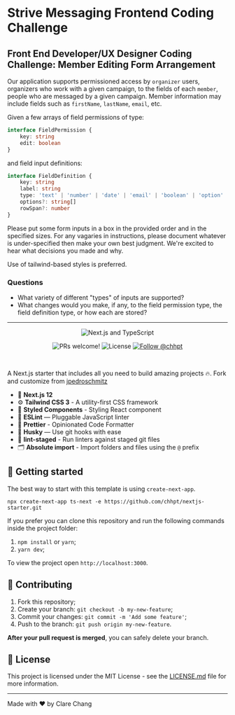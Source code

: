 # Strive Messaging Frontend Coding Challenge

## Front End Developer/UX Designer Coding Challenge: Member Editing Form Arrangement

Our application supports permissioned access by `organizer` users, organizers who work with a given campaign, to the fields of each `member`, people who are messaged by a given campaign. Member information may include fields such as `firstName`, `lastName`, `email`, etc.

Given a few arrays of field permissions of type:
```typescript
interface FieldPermission {
    key: string
    edit: boolean
}
```

and field input definitions:
```typescript
interface FieldDefinition {
    key: string
    label: string
    type: 'text' | 'number' | 'date' | 'email' | 'boolean' | 'option'
    options?: string[]
    rowSpan?: number
}
```

Please put some form inputs in a box in the provided order and in the specified sizes. For any vagaries in instructions, please document whatever is under-specified then make your own best judgment. We're excited to hear what decisions you made and why.

Use of tailwind-based styles is preferred.


### Questions
  * What variety of different "types" of inputs are supported?
  * What changes would you make, if any, to the field permission type, the field definition type, or how each are stored?

----
<p align="center">
  <img src="https://user-images.githubusercontent.com/26466516/107675802-36216b80-6c77-11eb-8db1-4d3407dc53d9.png" alt="Next.js and TypeScript">
</p>

<p align="center">
  <img src="https://img.shields.io/static/v1?label=PRs&message=welcome&style=for-the-badge&color=24B36B&labelColor=000000" alt="PRs welcome!" />

  <img alt="License" src="https://img.shields.io/github/license/chhpt/typescript-nextjs-starter?style=for-the-badge&color=24B36B&labelColor=000000">

  <a href="https://twitter.com/intent/follow?screen_name=cwuyiqing">
    <img src="https://img.shields.io/twitter/follow/cwuyiqing?style=for-the-badge&color=24B36B&labelColor=000000" alt="Follow @chhpt" />
  </a>
</p>

<br>

A Next.js starter that includes all you need to build amazing projects 🔥. Fork and customize from [jpedroschmitz](https://github.com/jpedroschmitz/typescript-nextjs-starter)

- 🚀 **Next.js 12**
- ⚙️ **Tailwind CSS 3** - A utility-first CSS framework
- 🍓 **Styled Components** - Styling React component
- 📏 **ESLint** — Pluggable JavaScript linter
- 💖 **Prettier** - Opinionated Code Formatter
- 🐶 **Husky** — Use git hooks with ease
- 🚫 **lint-staged** - Run linters against staged git files
- 🗂 **Absolute import** - Import folders and files using the `@` prefix

## 🚀 Getting started

The best way to start with this template is using `create-next-app`.

```
npx create-next-app ts-next -e https://github.com/chhpt/nextjs-starter.git
```

If you prefer you can clone this repository and run the following commands inside the project folder:

1. `npm install` or `yarn`;
2. `yarn dev`;

To view the project open `http://localhost:3000`.

## 🤝 Contributing

1. Fork this repository;
2. Create your branch: `git checkout -b my-new-feature`;
3. Commit your changes: `git commit -m 'Add some feature'`;
4. Push to the branch: `git push origin my-new-feature`.

**After your pull request is merged**, you can safely delete your branch.

## 📝 License

This project is licensed under the MIT License - see the [LICENSE.md](LICENSE.md) file for more information.

---

Made with ♥ by Clare Chang
